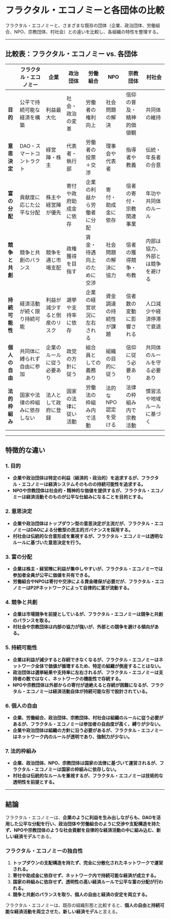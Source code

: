# **フラクタル・エコノミーと各団体の比較**

フラクタル・エコノミーと、さまざまな既存の団体（企業、政治団体、労働組合、NPO、宗教団体、村社会）との違いを比較し、各組織の特性を整理する。

---

## **比較表：フラクタル・エコノミー vs. 各団体**
|  | **フラクタル・エコノミー** | **企業** | **政治団体** | **労働組合** | **NPO** | **宗教団体** | **村社会** |
|---|----------------------|----------------------|----------------------|----------------------|----------------------|----------------------|----------------------|
| **目的** | 公平で持続可能な経済を構築 | 利益最大化 | 社会・政治の変革 | 労働者の権利向上 | 社会問題の解決 | 信仰の普及・精神的価値観 | 共同体の維持 |
| **意思決定** | DAO・スマートコントラクト | 経営陣・株主 | 代表者・執行部 | 労働者の投票＋交渉 | 理事会や代表者 | 指導者や教義 | 伝統・年長者の合意 |
| **富の分配** | 貢献度に応じた公平な分配 | 株主や経営陣が優先 | 寄付や政府助成金に依存 | 企業の利益から労働者に分配 | 寄付・助成金に依存 | 信者の寄付・宗教関連事業 | 年功や共同体のルール |
| **競争と共創** | 競争と共創のバランス | 競争を通じ市場支配 | 政権獲得を目指す | 賃金・待遇向上のために交渉 | 社会問題の解決に協力 | 信者の獲得競争・布教 | 内部は協力、外部とは競争を避ける |
| **持続可能性** | 経済活動が続く限り持続可能 | 利益が減少すると倒産のリスク | 選挙や支持率に依存 | 企業の経営状況に左右される | 資金調達の持続性が課題 | 信者数の変動に影響される | 人口減少や経済停滞で衰退 |
| **個人の自由** | 共同体に縛られず自由に参加 | 企業のルールに従う必要あり | 政党の方針に従う | 組合員としての義務あり | 組織の目的に従う | 信仰に従う必要あり | 共同体のルールを守る必要あり |
| **法的枠組み** | 国家や法律の枠組みに依存しない | 法人として政府に登録 | 国家の法律に従い活動 | 労働法の枠組み内で活動 | 法的なNPO認定を受ける | 法律の枠組み内で宗教活動 | 慣習法や地域ルールに基づく |

---

## **特徴的な違い**
### **1. 目的**
- **企業や政治団体は特定の利益（経済的・政治的）を追求するが、フラクタル・エコノミーは経済システムそのものの持続可能性を追求する。**
- **NPOや宗教団体は社会的・精神的な価値を提供するが、フラクタル・エコノミーは経済活動そのものが公平な仕組みになることを目的とする。**

### **2. 意思決定**
- **企業や政治団体はトップダウン型の意思決定が主流だが、フラクタル・エコノミーはDAOによる分散型の民主的ガバナンスを採用する。**
- **村社会は伝統的な合意形成を重視するが、フラクタル・エコノミーは透明なルールに基づいた意思決定を行う。**

### **3. 富の分配**
- **企業は株主・経営陣に利益が集中しやすいが、フラクタル・エコノミーでは参加者全員が公平に価値を共有できる。**
- **労働組合やNPOは寄付や交渉による資金確保が必要だが、フラクタル・エコノミーはP2Pネットワークによって自律的に富が流動する。**

### **4. 競争と共創**
- **企業は市場競争を前提としているが、フラクタル・エコノミーは競争と共創のバランスを取る。**
- **村社会や宗教団体は内部の協力が強いが、外部との競争を避ける傾向がある。**

### **5. 持続可能性**
- **企業は利益が減少すると存続できなくなるが、フラクタル・エコノミーはネットワーク全体で価値が循環するため、特定の組織が倒産することはない。**
- **政治団体は選挙結果や支持率に左右されるが、フラクタル・エコノミーは支持者の数ではなく、ネットワークの機能性で存続する。**
- **NPOや宗教団体は外部からの寄付が途絶えると存続が困難になるが、フラクタル・エコノミーは経済活動自体が持続可能な形で設計されている。**

### **6. 個人の自由**
- **企業、労働組合、政治団体、宗教団体、村社会は組織のルールに従う必要があるが、フラクタル・エコノミーは参加者の自由度が高く、縛りが少ない。**
- **企業や政治団体は組織の方針に沿う必要があるが、フラクタル・エコノミーはネットワーク内のルールが透明であり、強制力が少ない。**

### **7. 法的枠組み**
- **企業、政治団体、NPO、宗教団体は国家の法律に基づいて運営されるが、フラクタル・エコノミーは国家の枠組みに依存しない。**
- **村社会は伝統的なルールを重視するが、フラクタル・エコノミーは技術的な透明性を前提とする。**

---

## **結論**
フラクタル・エコノミーは、**企業のように利益を生み出しながらも、DAOを活用した公平な分配を行い、政治団体や労働組合のように交渉や支配構造を持たず、NPOや宗教団体のような社会貢献を自律的な経済活動の中に組み込む、新しい経済モデル**である。

### **フラクタル・エコノミーの独自性**
1. **トップダウンの支配構造を持たず、完全に分散化されたネットワークで運営される。**
2. **寄付や助成金に依存せず、ネットワーク内で持続可能な経済が成立する。**
3. **国家の枠組みに依存せず、透明性の高い経済ルールで公平な富の分配が行われる。**
4. **競争と共創のバランスを取り、個人の自由と経済の安定を両立する。**

フラクタル・エコノミーは、既存の組織形態と比較すると、**個人の自由と持続可能な経済活動を両立させた、新しい経済モデル**と言える。
